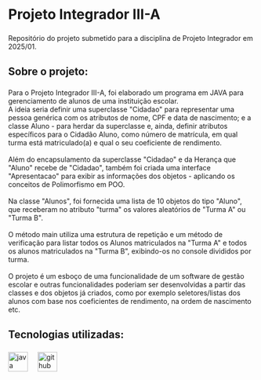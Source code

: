 <h1 align="left">Projeto Integrador III-A</h1>

###

<p align="left">Repositório do projeto submetido para a disciplina de Projeto Integrador em 2025/01.</p>

###

<h2 align="left">Sobre o projeto:</h2>

###

<p align="left">Para o Projeto Integrador III-A, foi elaborado um programa em JAVA para gerenciamento de alunos de uma instituição escolar.<br>A ideia seria definir uma superclasse "Cidadao" para representar uma pessoa genérica com os atributos de nome, CPF e data de nascimento; e a classe Aluno - para herdar da superclasse e, ainda, definir atributos específicos para o Cidadão Aluno, como número de matrícula, em qual turma está matriculado(a) e qual o seu coeficiente de rendimento.<br><br>Além do encapsulamento da superclasse "Cidadao" e da Herança que "Aluno" recebe de "Cidadao", também foi criada uma interface "Apresentacao" para exibir as informações dos objetos - aplicando os conceitos de Polimorfismo em POO.<br><br>Na classe "Alunos", foi fornecida uma lista de 10 objetos do tipo "Aluno", que receberam no atributo "turma" os valores aleatórios de "Turma A" ou "Turma B".<br><br>O método main utiliza uma estrutura de repetição e um método de verificação para listar todos os Alunos matriculados na "Turma A" e todos os alunos matriculados na "Turma B", exibindo-os no console divididos por turma.<br><br>O projeto é um esboço de uma funcionalidade de um software de gestão escolar e outras funcionalidades poderiam ser desenvolvidas a partir das classes e dos objetos já criados, como por exemplo seletores/listas dos alunos com base nos coeficientes de rendimento, na ordem de nascimento etc.</p>

###

<h2 align="left">Tecnologias utilizadas:</h2>

###

<div align="left">
  <img src="https://cdn.jsdelivr.net/gh/devicons/devicon/icons/java/java-original.svg" height="40" alt="java logo"  />
  <img width="12" />
  <img src="https://cdn.jsdelivr.net/gh/devicons/devicon/icons/github/github-original.svg" height="40" alt="github logo"  />
</div>

###
